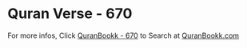 # Quran Verse - 670 

For more infos, Click [QuranBookk - 670](https://www.quranbookk.com/quran/search?q=670) to Search at [QuranBookk.com](http://quranbookk.com/)